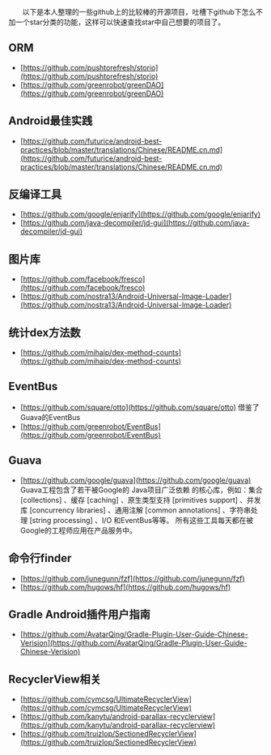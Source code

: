 &#160; &#160; &#160; &#160;以下是本人整理的一些github上的比较棒的开源项目，吐槽下github下怎么不加一个star分类的功能，这样可以快速查找star中自己想要的项目了。 

ORM 
----   
* [https://github.com/pushtorefresh/storio](https://github.com/pushtorefresh/storio)  
* [https://github.com/greenrobot/greenDAO](https://github.com/greenrobot/greenDAO)

Android最佳实践  
----  
* [https://github.com/futurice/android-best-practices/blob/master/translations/Chinese/README.cn.md](https://github.com/futurice/android-best-practices/blob/master/translations/Chinese/README.cn.md)

反编译工具
----
* [https://github.com/google/enjarify](https://github.com/google/enjarify)
* [https://github.com/java-decompiler/jd-gui](https://github.com/java-decompiler/jd-gui)

图片库
----
* [https://github.com/facebook/fresco](https://github.com/facebook/fresco)
* [https://github.com/nostra13/Android-Universal-Image-Loader](https://github.com/nostra13/Android-Universal-Image-Loader)

统计dex方法数
----
* [https://github.com/mihaip/dex-method-counts](https://github.com/mihaip/dex-method-counts)

EventBus
----
* [https://github.com/square/otto](https://github.com/square/otto) 借鉴了Guava的EventBus
* [https://github.com/greenrobot/EventBus](https://github.com/greenrobot/EventBus)

Guava
----
* [https://github.com/google/guava](https://github.com/google/guava)
Guava工程包含了若干被Google的 Java项目广泛依赖 的核心库，例如：集合 [collections] 、缓存 [caching] 、原生类型支持 [primitives support] 、并发库 [concurrency libraries] 、通用注解 [common annotations] 、字符串处理 [string processing] 、I/O 和EventBus等等。 所有这些工具每天都在被Google的工程师应用在产品服务中。

命令行finder
----
* [https://github.com/junegunn/fzf](https://github.com/junegunn/fzf)
* [https://github.com/hugows/hf](https://github.com/hugows/hf)

Gradle Android插件用户指南
----
* [https://github.com/AvatarQing/Gradle-Plugin-User-Guide-Chinese-Verision](https://github.com/AvatarQing/Gradle-Plugin-User-Guide-Chinese-Verision)

RecyclerView相关
----
* [https://github.com/cymcsg/UltimateRecyclerView](https://github.com/cymcsg/UltimateRecyclerView)
* [https://github.com/kanytu/android-parallax-recyclerview](https://github.com/kanytu/android-parallax-recyclerview)
* [https://github.com/truizlop/SectionedRecyclerView](https://github.com/truizlop/SectionedRecyclerView)

